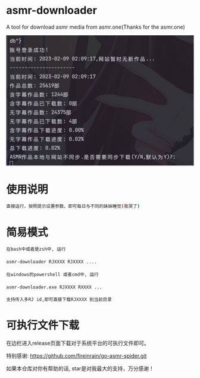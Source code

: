 # asmr-downloader
A tool for download asmr media from asmr.one(Thanks for the asmr.one)

![img-1.png](images/img-1.png)

# 使用说明
```bash
直接运行，按照提示设置参数，即可每日与不同的妹妹睡觉(我哭了)
```

# 简易模式
```bash
在bash中或者是zsh中, 运行

asmr-downloader RJXXXX RJXXXX ....

在windows的powershell 或者cmd中, 运行 

asmr-downloader.exe RJXXXX RXXXX ...

支持传入多RJ id,即可直接下载RJXXXX 到当前目录

```
# 可执行文件下载
在边栏进入release页面下载对于系统平台的可执行文件即可。

特别感谢:
https://github.com/fireinrain/go-asmr-spider.git

如果本仓库对你有帮助的话, star是对我最大的支持，万分感谢！
